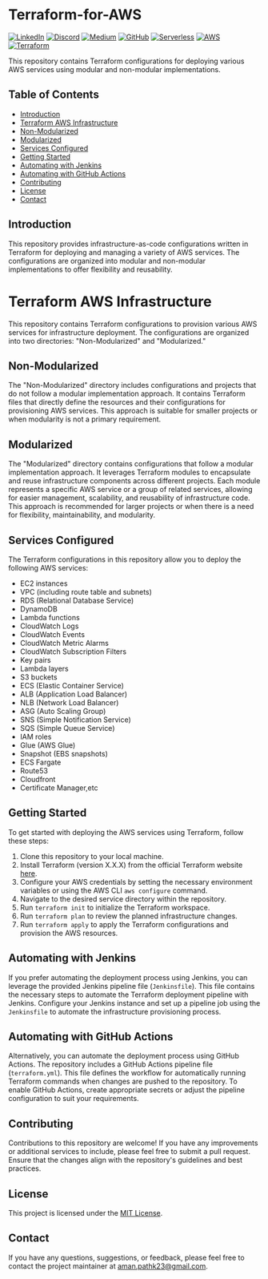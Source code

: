 # Terraform-for-AWS
[![LinkedIn](https://img.shields.io/badge/Connect%20with%20me%20on-LinkedIn-blue.svg)](https://www.linkedin.com/in/aman-devops/)
[![Discord](https://img.shields.io/badge/Discord-7289DA?style=for-the-badge&logo=discord&logoColor=white)](https://discord.com/invite/jdzF8kTtw2)
[![Medium](https://img.shields.io/badge/Medium-12100E?style=for-the-badge&logo=medium&logoColor=white)](https://medium.com/@amanpathakdevops)
[![GitHub](https://img.shields.io/github/stars/AmanPathak-DevOps.svg?style=social)](https://github.com/AmanPathak-DevOps)
[![Serverless](https://img.shields.io/badge/Serverless-%E2%9A%A1%EF%B8%8F-blueviolet)](https://www.serverless.com)
[![AWS](https://img.shields.io/badge/AWS-%F0%9F%9B%A1-orange)](https://aws.amazon.com)
[![Terraform](https://img.shields.io/badge/Terraform-%E2%9C%A8-lightgrey)](https://www.terraform.io)

This repository contains Terraform configurations for deploying various AWS services using modular and non-modular implementations.

## Table of Contents

- [Introduction](#introduction)
- [Terraform AWS Infrastructure](#Terraform-AWS-Infrastructure)
- [Non-Modularized](#Non-Modularized)
- [Modularized](Modularized)
- [Services Configured](#services-configured)
- [Getting Started](#getting-started)
- [Automating with Jenkins](#automating-with-jenkins)
- [Automating with GitHub Actions](#automating-with-github-actions)
- [Contributing](#contributing)
- [License](#license)
- [Contact](#contact)

## Introduction

This repository provides infrastructure-as-code configurations written in Terraform for deploying and managing a variety of AWS services. The configurations are organized into modular and non-modular implementations to offer flexibility and reusability.

# Terraform AWS Infrastructure

This repository contains Terraform configurations to provision various AWS services for infrastructure deployment. The configurations are organized into two directories: "Non-Modularized" and "Modularized."

## Non-Modularized

The "Non-Modularized" directory includes configurations and projects that do not follow a modular implementation approach. It contains Terraform files that directly define the resources and their configurations for provisioning AWS services. This approach is suitable for smaller projects or when modularity is not a primary requirement.

## Modularized

The "Modularized" directory contains configurations that follow a modular implementation approach. It leverages Terraform modules to encapsulate and reuse infrastructure components across different projects. Each module represents a specific AWS service or a group of related services, allowing for easier management, scalability, and reusability of infrastructure code. This approach is recommended for larger projects or when there is a need for flexibility, maintainability, and modularity.

## Services Configured

The Terraform configurations in this repository allow you to deploy the following AWS services:

- EC2 instances
- VPC (including route table and subnets)
- RDS (Relational Database Service)
- DynamoDB
- Lambda functions
- CloudWatch Logs
- CloudWatch Events
- CloudWatch Metric Alarms
- CloudWatch Subscription Filters
- Key pairs
- Lambda layers
- S3 buckets
- ECS (Elastic Container Service)
- ALB (Application Load Balancer)
- NLB (Network Load Balancer)
- ASG (Auto Scaling Group)
- SNS (Simple Notification Service)
- SQS (Simple Queue Service)
- IAM roles
- Glue (AWS Glue)
- Snapshot (EBS snapshots)
- ECS Fargate
- Route53
- Cloudfront
- Certificate Manager,etc

## Getting Started

To get started with deploying the AWS services using Terraform, follow these steps:

1. Clone this repository to your local machine.
2. Install Terraform (version X.X.X) from the official Terraform website [here](https://www.terraform.io/downloads.html).
3. Configure your AWS credentials by setting the necessary environment variables or using the AWS CLI `aws configure` command.
4. Navigate to the desired service directory within the repository.
5. Run `terraform init` to initialize the Terraform workspace.
6. Run `terraform plan` to review the planned infrastructure changes.
7. Run `terraform apply` to apply the Terraform configurations and provision the AWS resources.

## Automating with Jenkins

If you prefer automating the deployment process using Jenkins, you can leverage the provided Jenkins pipeline file (`Jenkinsfile`). This file contains the necessary steps to automate the Terraform deployment pipeline with Jenkins. Configure your Jenkins instance and set up a pipeline job using the `Jenkinsfile` to automate the infrastructure provisioning process.

## Automating with GitHub Actions

Alternatively, you can automate the deployment process using GitHub Actions. The repository includes a GitHub Actions pipeline file (`terraform.yml`). This file defines the workflow for automatically running Terraform commands when changes are pushed to the repository. To enable GitHub Actions, create appropriate secrets or adjust the pipeline configuration to suit your requirements.

## Contributing

Contributions to this repository are welcome! If you have any improvements or additional services to include, please feel free to submit a pull request. Ensure that the changes align with the repository's guidelines and best practices.

## License

This project is licensed under the [MIT License](LICENSE).

## Contact

If you have any questions, suggestions, or feedback, please feel free to contact the project maintainer at [aman.pathk23@gmail.com](mailto:aman.pathk23@gmail.com).
